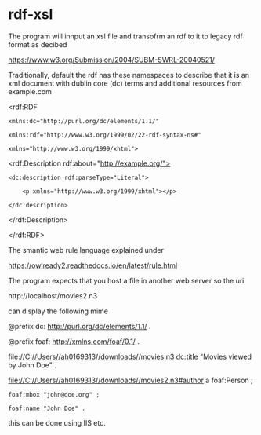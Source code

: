# rdf-xsl
The program will innput an xsl file and transofrm an rdf to it to legacy rdf format as decibed

https://www.w3.org/Submission/2004/SUBM-SWRL-20040521/



Traditionally, default the rdf has these namespaces to describe that it is an xml document with dublin core (dc) terms and additional resources from example.com


<?xml version="1.0" encoding="utf-8"?>

<rdf:RDF

    xmlns:dc="http://purl.org/dc/elements/1.1/"
    
    xmlns:rdf="http://www.w3.org/1999/02/22-rdf-syntax-ns#"
    
    xmlns="http://www.w3.org/1999/xhtml">
    
  <rdf:Description rdf:about="http://example.org/">
  
    <dc:description rdf:parseType="Literal">
    
        <p xmlns="http://www.w3.org/1999/xhtml"></p>
        
    </dc:description>
    
  </rdf:Description>
  
</rdf:RDF>


The smantic web rule language explained under 

https://owlready2.readthedocs.io/en/latest/rule.html


The program expects that you host a file in another web server so the uri


http://localhost/movies2.n3


can display the following mime


@prefix dc: <http://purl.org/dc/elements/1.1/> .

@prefix foaf: <http://xmlns.com/foaf/0.1/> .


<file://C://Users//ah0169313//downloads//movies.n3> dc:title "Movies viewed by John Doe" .


<file://C://Users//ah0169313//downloads//movies2.n3#author> a foaf:Person ;

    foaf:mbox "john@doe.org" ;
    
    foaf:name "John Doe" .
    
    
    
 this can be done using IIS etc.
